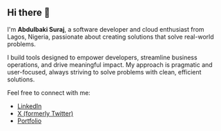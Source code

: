 ## Hi there 👋

I'm **Abdulbaki Suraj**, a software developer and cloud enthusiast from Lagos, Nigeria, passionate about creating solutions that solve real-world problems.

I build tools designed to empower developers, streamline business operations, and drive meaningful impact. My approach is pragmatic and user-focused, always striving to solve problems with clean, efficient solutions.

Feel free to connect with me:
- [LinkedIn](https://linkedin.com/in/abdulbaki-suraj)
- [X (formerly Twitter)](https://x.com/abdulbaki_suraj)
- [Portfolio](https://abdulbakisuraj.com)
